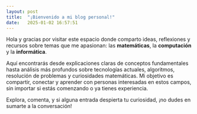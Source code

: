 ```yaml
---
layout: post
title:  "¡Bienvenido a mi blog personal!"
date:   2025-01-02 16:57:51
---
```


Hola y gracias por visitar este espacio donde comparto ideas, reflexiones y recursos sobre temas que me apasionan: las **matemáticas**, la **computación** y la **informática**.

Aquí encontrarás desde explicaciones claras de conceptos fundamentales hasta análisis más profundos sobre tecnologías actuales, algoritmos, resolución de problemas y curiosidades matemáticas. Mi objetivo es compartir, conectar y aprender con personas interesadas en estos campos, sin importar si estás comenzando o ya tienes experiencia.

Explora, comenta, y si alguna entrada despierta tu curiosidad, ¡no dudes en sumarte a la conversación!

<script src="https://giscus.app/client.js"
        data-repo="elerizoinformatico/elerizoinformatico.github.io"
        data-repo-id="R_kgDONQWa5A"
        data-category="Ideas"
        data-category-id="DIC_kwDONQWa5M4CqaFl"
        data-mapping="pathname"
        data-strict="0"
        data-reactions-enabled="1"
        data-emit-metadata="0"
        data-input-position="bottom"
        data-theme="dark"
        data-lang="es"
        crossorigin="anonymous"
        async>
</script>